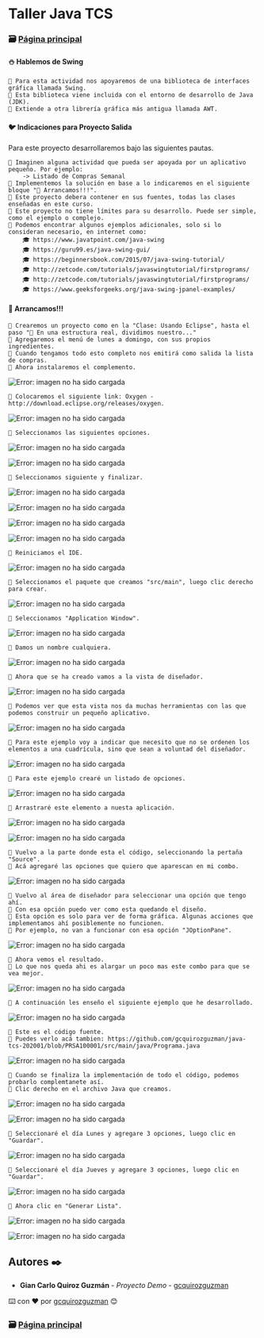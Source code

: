 # Taller Java TCS                                                                       
### 🗃️ [Página principal](https://github.com/gcquirozguzman/java-tcs-202001)

#### ⛄ Hablemos de Swing

```
📢 Para esta actividad nos apoyaremos de una biblioteca de interfaces gráfica llamada Swing.
📢 Esta biblioteca viene incluida con el entorno de desarrollo de Java (JDK).
📢 Extiende a otra librería gráfica más antigua llamada AWT.
```

#### 🐦 Indicaciones para Proyecto Salida

Para este proyecto desarrollaremos bajo las siguientes pautas.

```
📢 Imaginen alguna actividad que pueda ser apoyada por un aplicativo pequeño. Por ejemplo:
    -> Listado de Compras Semanal
📢 Implementemos la solución en base a lo indicaremos en el siguiente bloque "🐰 Arrancamos!!!".
📢 Este proyecto debera contener en sus fuentes, todas las clases enseñadas en este curso.
📢 Este proyecto no tiene límites para su desarrollo. Puede ser simple, como el ejemplo o complejo.
📢 Podemos encontrar algunos ejemplos adicionales, solo si lo consideran necesario, en internet como:
    🎓 https://www.javatpoint.com/java-swing
    🎓 https://guru99.es/java-swing-gui/
    🎓 https://beginnersbook.com/2015/07/java-swing-tutorial/
    🎓 http://zetcode.com/tutorials/javaswingtutorial/firstprograms/
    🎓 http://zetcode.com/tutorials/javaswingtutorial/firstprograms/
    🎓 https://www.geeksforgeeks.org/java-swing-jpanel-examples/
```

#### 🐰 Arrancamos!!!

```
📢 Crearemos un proyecto como en la "Clase: Usando Eclipse", hasta el paso "📢 En una estructura real, dividimos nuestro..."
📢 Agregaremos el menú de lunes a domingo, con sus propios ingredientes. 
📢 Cuando tengamos todo esto completo nos emitirá como salida la lista de compras.
📢 Ahora instalaremos el complemento.
```

![Error: imagen no ha sido cargada](https://github.com/gcquirozguzman/java-tcs-202001/blob/master/imagenes/PRSA100001_2.png)

```
📢 Colocaremos el siguiente link: Oxygen - http://download.eclipse.org/releases/oxygen.
```

![Error: imagen no ha sido cargada](https://github.com/gcquirozguzman/java-tcs-202001/blob/master/imagenes/PRSA100001_3.png)

```
📢 Seleccionamos las siguientes opciones.
```

![Error: imagen no ha sido cargada](https://github.com/gcquirozguzman/java-tcs-202001/blob/master/imagenes/PRSA100001_4.png)

![Error: imagen no ha sido cargada](https://github.com/gcquirozguzman/java-tcs-202001/blob/master/imagenes/PRSA100001_5.png)

```
📢 Seleccionamos siguiente y finalizar.
```

![Error: imagen no ha sido cargada](https://github.com/gcquirozguzman/java-tcs-202001/blob/master/imagenes/PRSA100001_6.png)

![Error: imagen no ha sido cargada](https://github.com/gcquirozguzman/java-tcs-202001/blob/master/imagenes/PRSA100001_7.png)

![Error: imagen no ha sido cargada](https://github.com/gcquirozguzman/java-tcs-202001/blob/master/imagenes/PRSA100001_8.png)

![Error: imagen no ha sido cargada](https://github.com/gcquirozguzman/java-tcs-202001/blob/master/imagenes/PRSA100001_9.png)

```
📢 Reiniciamos el IDE.
```

![Error: imagen no ha sido cargada](https://github.com/gcquirozguzman/java-tcs-202001/blob/master/imagenes/PRSA100001_10.png)

```
📢 Seleccionamos el paquete que creamos "src/main", luego clic derecho para crear.
```

![Error: imagen no ha sido cargada](https://github.com/gcquirozguzman/java-tcs-202001/blob/master/imagenes/PRSA100001_11.png)

```
📢 Seleccionamos "Application Window".
```

![Error: imagen no ha sido cargada](https://github.com/gcquirozguzman/java-tcs-202001/blob/master/imagenes/PRSA100001_12.png)

```
📢 Damos un nombre cualquiera.
```

![Error: imagen no ha sido cargada](https://github.com/gcquirozguzman/java-tcs-202001/blob/master/imagenes/PRSA100001_13.png)

```
📢 Ahora que se ha creado vamos a la vista de diseñador.
```

![Error: imagen no ha sido cargada](https://github.com/gcquirozguzman/java-tcs-202001/blob/master/imagenes/PRSA100001_14.png)

```
📢 Podemos ver que esta vista nos da muchas herramientas con las que podemos construir un pequeño aplicativo.
```

![Error: imagen no ha sido cargada](https://github.com/gcquirozguzman/java-tcs-202001/blob/master/imagenes/PRSA100001_15.png)

```
📢 Para este ejemplo voy a indicar que necesito que no se ordenen los elementos a una cuadrícula, sino que sean a voluntad del diseñador.
```

![Error: imagen no ha sido cargada](https://github.com/gcquirozguzman/java-tcs-202001/blob/master/imagenes/PRSA100001_16.png)

```
📢 Para este ejemplo crearé un listado de opciones.
```

![Error: imagen no ha sido cargada](https://github.com/gcquirozguzman/java-tcs-202001/blob/master/imagenes/PRSA100001_17.png)

```
📢 Arrastraré este elemento a nuesta aplicación.
```

![Error: imagen no ha sido cargada](https://github.com/gcquirozguzman/java-tcs-202001/blob/master/imagenes/PRSA100001_18.png)

![Error: imagen no ha sido cargada](https://github.com/gcquirozguzman/java-tcs-202001/blob/master/imagenes/PRSA100001_19.png)

```
📢 Vuelvo a la parte donde esta el código, seleccionando la pertaña "Source".
📢 Acá agregaré las opciones que quiero que aparescan en mi combo.
```

![Error: imagen no ha sido cargada](https://github.com/gcquirozguzman/java-tcs-202001/blob/master/imagenes/PRSA100001_20.png)

```
📢 Vuelvo al área de diseñador para seleccionar una opción que tengo ahí.
📢 Con esa opción puedo ver como esta quedando el diseño.
📢 Esta opción es solo para ver de forma gráfica. Algunas acciones que implementamos ahí posiblemente no funcionen.
📢 Por ejemplo, no van a funcionar con esa opción "JOptionPane".
```

![Error: imagen no ha sido cargada](https://github.com/gcquirozguzman/java-tcs-202001/blob/master/imagenes/PRSA100001_21.png)

```
📢 Ahora vemos el resultado.
📢 Lo que nos queda ahi es alargar un poco mas este combo para que se vea mejor.
```

![Error: imagen no ha sido cargada](https://github.com/gcquirozguzman/java-tcs-202001/blob/master/imagenes/PRSA100001_22.png)

```
📢 A continuación les enseño el siguiente ejemplo que he desarrollado.
```

![Error: imagen no ha sido cargada](https://github.com/gcquirozguzman/java-tcs-202001/blob/master/imagenes/PRSA100001_23.png)

```
📢 Este es el código fuente.
📢 Puedes verlo acá tambien: https://github.com/gcquirozguzman/java-tcs-202001/blob/PRSA100001/src/main/java/Programa.java
```

![Error: imagen no ha sido cargada](https://github.com/gcquirozguzman/java-tcs-202001/blob/master/imagenes/PRSA100001_24.png)

```
📢 Cuando se finaliza la implementación de todo el código, podemos probarlo complemtanete así.
📢 Clic derecho en el archivo Java que creamos.
```

![Error: imagen no ha sido cargada](https://github.com/gcquirozguzman/java-tcs-202001/blob/master/imagenes/PRSA100001_25.png)

![Error: imagen no ha sido cargada](https://github.com/gcquirozguzman/java-tcs-202001/blob/master/imagenes/PRSA100001_26.png)

```
📢 Seleccionaré el día Lunes y agregare 3 opciones, luego clic en "Guardar".
```

![Error: imagen no ha sido cargada](https://github.com/gcquirozguzman/java-tcs-202001/blob/master/imagenes/PRSA100001_27.png)

```
📢 Seleccionaré el día Jueves y agregare 3 opciones, luego clic en "Guardar".
```

![Error: imagen no ha sido cargada](https://github.com/gcquirozguzman/java-tcs-202001/blob/master/imagenes/PRSA100001_28.png)

```
📢 Ahora clic en "Generar Lista".
```

![Error: imagen no ha sido cargada](https://github.com/gcquirozguzman/java-tcs-202001/blob/master/imagenes/PRSA100001_29.png)

![Error: imagen no ha sido cargada](https://github.com/gcquirozguzman/java-tcs-202001/blob/master/imagenes/PRSA100001_30.png)

## Autores ✒️

* **Gian Carlo Quiroz Guzmán** - *Proyecto Demo* - [gcquirozguzman](https://github.com/gcquirozguzman)

⌨️ con ❤️ por [gcquirozguzman](https://github.com/gcquirozguzman) 😊

### 🗃️ [Página principal](https://github.com/gcquirozguzman/java-tcs-202001)
